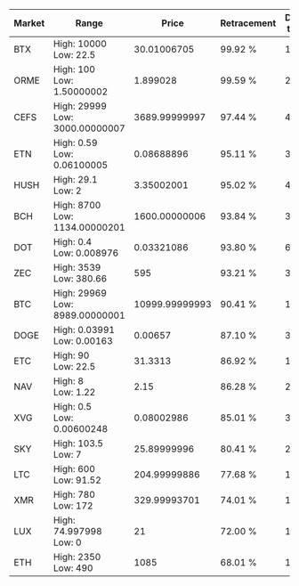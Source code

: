 | Market | Range | Price| Retracement | Doubles to 50% |
| --- | --- | --- | --- | --- |
| BTX | High: 10000<br />Low: 22.5 | 30.01006705 | 99.92 % | 166.99 |
| ORME | High: 100<br />Low: 1.50000002 | 1.899028 | 99.59 % | 26.72 |
| CEFS | High: 29999<br />Low: 3000.00000007 | 3689.99999997 | 97.44 % | 4.47 |
| ETN | High: 0.59<br />Low: 0.06100005 | 0.08688896 | 95.11 % | 3.75 |
| HUSH | High: 29.1<br />Low: 2 | 3.35002001 | 95.02 % | 4.64 |
| BCH | High: 8700<br />Low: 1134.00000201 | 1600.00000006 | 93.84 % | 3.07 |
| DOT | High: 0.4<br />Low: 0.008976 | 0.03321086 | 93.80 % | 6.16 |
| ZEC | High: 3539<br />Low: 380.66 | 595 | 93.21 % | 3.29 |
| BTC | High: 29969<br />Low: 8989.00000001 | 10999.99999993 | 90.41 % | 1.77 |
| DOGE | High: 0.03991<br />Low: 0.00163 | 0.00657 | 87.10 % | 3.16 |
| ETC | High: 90<br />Low: 22.5 | 31.3313 | 86.92 % | 1.80 |
| NAV | High: 8<br />Low: 1.22 | 2.15 | 86.28 % | 2.14 |
| XVG | High: 0.5<br />Low: 0.00600248 | 0.08002986 | 85.01 % | 3.16 |
| SKY | High: 103.5<br />Low: 7 | 25.89999996 | 80.41 % | 2.13 |
| LTC | High: 600<br />Low: 91.52 | 204.99999886 | 77.68 % | 1.69 |
| XMR | High: 780<br />Low: 172 | 329.99993701 | 74.01 % | 1.44 |
| LUX | High: 74.997998<br />Low: 0 | 21 | 72.00 % | 1.79 |
| ETH | High: 2350<br />Low: 490 | 1085 | 68.01 % | 1.31 |
